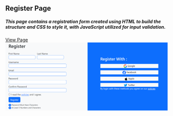 
<h2>Register Page</h2>
<h5>This page contains a registration form created using HTML to build the structure and CSS to style it, with JavaScript utilized for input validation.</h5>
<a href="https://ali-alahdal.github.io/Register-Page/">View Page</a>


<img src="images/Register_Page.png" />


